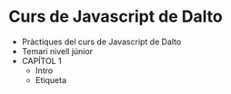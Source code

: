 # Curs de Javascript de Dalto
- Pràctiques del curs de Javascript de Dalto
- Temari nivell júnior
- CAPÍTOL 1
    - Intro
    - Etiqueta <script>
    - Variables
    - Tipus de dades
    - Àmbit/scope (let, const)
    - Operadors d'assignació i aritmètics
    - Concatenació i inerpolació
    - Backtits (` `) i escapament de " i de '
    - Operadors lògics i de comparació
    - Condicionals
    - Pràctica 'Cofia 1'
- CAPÍTOL 2
    - Arrays
    - Arrays associatius / objectes
    - Bucle while i do while
    - break amb while
    - Bucle for
    - break amb for
    - continue amb for
    - for in
    - for of
    - label
    - Declaració i crida de funcions
    - return
    - Paràmetres i arguments
    - Funcions fletxa
    - 
